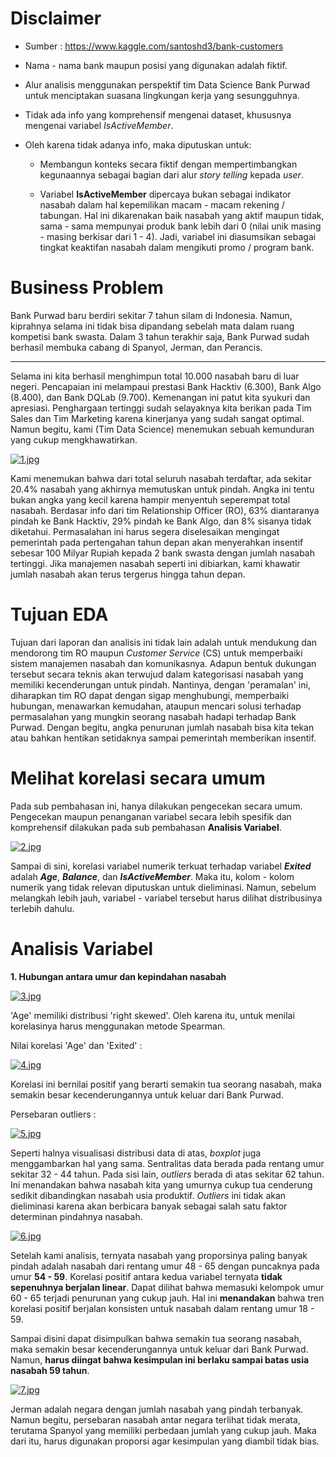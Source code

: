 <h1> Disclaimer </h1>

- Sumber : https://www.kaggle.com/santoshd3/bank-customers

- Nama - nama bank maupun posisi yang digunakan adalah fiktif.

- Alur analisis menggunakan perspektif tim Data Science Bank Purwad untuk menciptakan suasana lingkungan kerja yang sesungguhnya.

- Tidak ada info yang komprehensif mengenai dataset, khususnya mengenai variabel *IsActiveMember*.

- Oleh karena tidak adanya info, maka diputuskan untuk:

    - Membangun konteks secara fiktif dengan mempertimbangkan kegunaannya sebagai bagian dari alur *story telling* kepada *user*.
    
    - Variabel **IsActiveMember** dipercaya bukan sebagai indikator nasabah dalam hal kepemilikan macam - macam rekening / tabungan. Hal ini dikarenakan baik nasabah yang aktif maupun tidak, sama - sama mempunyai produk bank lebih dari 0 (nilai unik masing - masing berkisar dari 1 - 4). Jadi, variabel ini diasumsikan sebagai tingkat keaktifan nasabah dalam mengikuti promo / program bank.
    
<h1> Business Problem </h1>

Bank Purwad baru berdiri sekitar 7 tahun silam di Indonesia. Namun, kiprahnya selama ini tidak bisa dipandang sebelah mata dalam ruang kompetisi bank swasta. Dalam 3 tahun terakhir saja, Bank Purwad sudah berhasil membuka cabang di Spanyol, Jerman, dan Perancis.

---------------------------------------------------------------------------------------------------------------------------

Selama ini kita berhasil menghimpun total 10.000 nasabah baru di luar negeri. Pencapaian ini melampaui prestasi Bank Hacktiv (6.300), Bank Algo (8.400), dan Bank DQLab (9.700). Kemenangan ini patut kita syukuri dan apresiasi. Penghargaan tertinggi sudah selayaknya kita berikan pada Tim Sales dan Tim Marketing karena kinerjanya yang sudah sangat optimal. Namun begitu, kami (Tim Data Science) menemukan sebuah kemunduran yang cukup mengkhawatirkan.

[![1.jpg](https://i.postimg.cc/rs4bhkYj/1.jpg)](https://postimg.cc/CnFm1W0n)

Kami menemukan bahwa dari total seluruh nasabah terdaftar, ada sekitar 20.4% nasabah yang akhirnya memutuskan untuk pindah. Angka ini tentu bukan angka yang kecil karena hampir menyentuh seperempat total nasabah. Berdasar info dari tim Relationship Officer (RO), 63% diantaranya pindah ke Bank Hacktiv, 29% pindah ke Bank Algo, dan 8% sisanya tidak diketahui. Permasalahan ini harus segera diselesaikan mengingat pemerintah pada pertengahan tahun depan akan menyerahkan insentif sebesar 100 Milyar Rupiah kepada 2 bank swasta dengan jumlah nasabah tertinggi. Jika manajemen nasabah seperti ini dibiarkan, kami khawatir jumlah nasabah akan terus tergerus hingga tahun depan.

<h1> Tujuan EDA </h1>

Tujuan dari laporan dan analisis ini tidak lain adalah untuk mendukung dan mendorong tim RO maupun *Customer Service* (CS) untuk memperbaiki sistem manajemen nasabah dan komunikasnya. Adapun bentuk dukungan tersebut secara teknis akan terwujud dalam kategorisasi nasabah yang memiliki kecenderungan untuk pindah. Nantinya, dengan 'peramalan' ini, diharapkan tim RO dapat dengan sigap menghubungi, memperbaiki hubungan, menawarkan kemudahan, ataupun mencari solusi terhadap permasalahan yang mungkin seorang nasabah hadapi terhadap Bank Purwad. Dengan begitu, angka penurunan jumlah nasabah bisa kita tekan atau bahkan hentikan setidaknya sampai pemerintah memberikan insentif. 

<h1> Melihat korelasi secara umum </h1>

Pada sub pembahasan ini, hanya dilakukan pengecekan secara umum. Pengecekan maupun penanganan variabel secara lebih spesifik dan komprehensif dilakukan pada sub pembahasan **Analisis Variabel**.

[![2.jpg](https://i.postimg.cc/MGdvTk59/2.jpg)](https://postimg.cc/6749jmDZ)

Sampai di sini, korelasi variabel numerik terkuat terhadap variabel ***Exited*** adalah ***Age***, ***Balance***, dan ***IsActiveMember***. Maka itu, kolom - kolom numerik yang tidak relevan diputuskan untuk dieliminasi.
Namun, sebelum melangkah lebih jauh, variabel - variabel tersebut harus dilihat distribusinya terlebih dahulu.

<h1> Analisis Variabel </h1>

**1. Hubungan antara umur dan kepindahan nasabah**

[![3.jpg](https://i.postimg.cc/VsDQVf6G/3.jpg)](https://postimg.cc/jCwFWryP)

'Age' memiliki distribusi 'right skewed'. Oleh karena itu, untuk menilai korelasinya harus menggunakan metode Spearman.

Nilai korelasi 'Age' dan 'Exited' :

[![4.jpg](https://i.postimg.cc/d1wp5pKc/4.jpg)](https://postimg.cc/nsS3zdz3)

Korelasi ini bernilai positif yang berarti semakin tua seorang nasabah, maka semakin besar kecenderungannya untuk keluar dari Bank Purwad.

Persebaran outliers :

[![5.jpg](https://i.postimg.cc/6QwMKZbd/5.jpg)](https://postimg.cc/NKJ67KcM)

Seperti halnya visualisasi distribusi data di atas, *boxplot* juga menggambarkan hal yang sama. Sentralitas data berada pada rentang umur sekitar 32 - 44 tahun. Pada sisi lain, *outliers* berada di atas sekitar 62 tahun. Ini menandakan bahwa nasabah kita yang umurnya cukup tua cenderung sedikit dibandingkan nasabah usia produktif. *Outliers* ini tidak akan dieliminasi karena akan berbicara banyak sebagai salah satu faktor determinan pindahnya nasabah.

[![6.jpg](https://i.postimg.cc/h49bDvxs/6.jpg)](https://postimg.cc/V5kb4YK0)

Setelah kami analisis, ternyata nasabah yang proporsinya paling banyak pindah adalah nasabah dari rentang umur 48 - 65 dengan puncaknya pada umur **54 - 59**. Korelasi positif antara kedua variabel ternyata **tidak sepenuhnya berjalan linear**. Dapat dilihat bahwa memasuki kelompok umur 60 - 65 terjadi penurunan yang cukup jauh. Hal ini **menandakan** bahwa tren korelasi positif berjalan konsisten untuk nasabah dalam rentang umur 18 - 59.

Sampai disini dapat disimpulkan bahwa semakin tua seorang nasabah, maka semakin besar kecenderungannya untuk keluar dari Bank Purwad. Namun, **harus diingat bahwa kesimpulan ini berlaku sampai batas usia nasabah 59 tahun**.

[![7.jpg](https://i.postimg.cc/d34hhbJs/7.jpg)](https://postimg.cc/tnnqfm1w)

Jerman adalah negara dengan jumlah nasabah yang pindah terbanyak. Namun begitu, persebaran nasabah antar negara terlihat tidak merata, terutama Spanyol yang memiliki perbedaan jumlah yang cukup jauh. Maka dari itu, harus digunakan proporsi agar kesimpulan yang diambil tidak bias.

